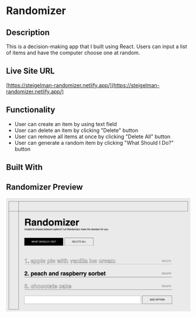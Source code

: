 # Randomizer

## Description
This is a decision-making app that I built using React. Users can input a list of items and have the computer choose one at random. 

## Live Site URL
[https://steigelman-randomizer.netlify.app/](https://steigelman-randomizer.netlify.app/)

## Functionality
* User can create an item by using text field
* User can delete an item by clicking "Delete" button
* User can remove all items at once by clicking "Delete All" button
* User can generate a random item by clicking "What Should I Do?" button

## Built With

## Randomizer Preview
<img src="/public/img/randomizer-preview.png" alt="chat app" width="840"/>
